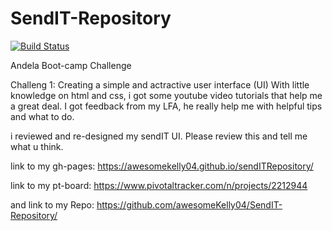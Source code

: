 # SendIT-Repository
[![Build Status](https://travis-ci.com/awesomeKelly04/SendIT-Repository.svg?branch=Development)](https://travis-ci.com/awesomeKelly04/SendIT-Repository)

Andela Boot-camp Challenge

Challeng 1: Creating a simple and actractive user interface (UI)
With little knowledge on html and css, i got some youtube video tutorials that help me a great deal. I got feedback from my LFA, he really help me with helpful tips and what to do. 

i reviewed and re-designed my sendIT UI. Please review this and tell me what u think.

link to my gh-pages: https://awesomekelly04.github.io/sendITRepository/

link to my pt-board: https://www.pivotaltracker.com/n/projects/2212944

and link to my Repo: https://github.com/awesomeKelly04/SendIT-Repository/
